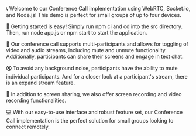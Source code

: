 📞 Welcome to our Conference Call implementation using WebRTC, Socket.io, and Node.js! This demo is perfect for small groups of up to four devices.

🚀 Getting started is easy! Simply run npm ci and cd into the src directory. Then, run node app.js or npm start to start the application.

👥 Our conference call supports multi-participants and allows for toggling of video and audio streams, including mute and unmute functionality. Additionally, participants can share their screens and engage in text chat.

🔇 To avoid any background noise, participants have the ability to mute individual participants. And for a closer look at a participant's stream, there is an expand stream feature.

🎥 In addition to screen sharing, we also offer screen recording and video recording functionalities.

💻 With our easy-to-use interface and robust feature set, our Conference Call implementation is the perfect solution for small groups looking to connect remotely.
